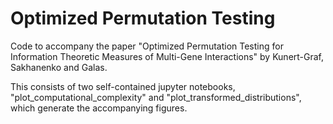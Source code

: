 # Optimized Permutation Testing

Code to accompany the paper "Optimized Permutation Testing for Information Theoretic Measures of Multi-Gene Interactions" by Kunert-Graf, Sakhanenko and Galas.

This consists of two self-contained jupyter notebooks, "plot_computational_complexity" and "plot_transformed_distributions", which generate the accompanying figures.
